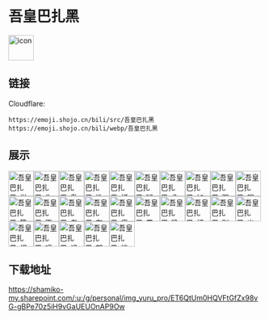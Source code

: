 # 吾皇巴扎黑
<img src="https://emoji.shojo.cn/bili/src/吾皇巴扎黑/icon.png" width="50" height="50" alt="icon">

## 链接
Cloudflare:
```
https://emoji.shojo.cn/bili/src/吾皇巴扎黑
https://emoji.shojo.cn/bili/webp/吾皇巴扎黑
```
## 展示
<img src="https://emoji.shojo.cn/bili/src/吾皇巴扎黑/吾皇巴扎黑-学习.png" width="50" height="50" alt="吾皇巴扎黑-学习"><img src="https://emoji.shojo.cn/bili/src/吾皇巴扎黑/吾皇巴扎黑-失落.png" width="50" height="50" alt="吾皇巴扎黑-失落"><img src="https://emoji.shojo.cn/bili/src/吾皇巴扎黑/吾皇巴扎黑-傲娇.png" width="50" height="50" alt="吾皇巴扎黑-傲娇"><img src="https://emoji.shojo.cn/bili/src/吾皇巴扎黑/吾皇巴扎黑-谁说我.png" width="50" height="50" alt="吾皇巴扎黑-谁说我"><img src="https://emoji.shojo.cn/bili/src/吾皇巴扎黑/吾皇巴扎黑-打动我了.png" width="50" height="50" alt="吾皇巴扎黑-打动我了"><img src="https://emoji.shojo.cn/bili/src/吾皇巴扎黑/吾皇巴扎黑-疑惑.png" width="50" height="50" alt="吾皇巴扎黑-疑惑"><img src="https://emoji.shojo.cn/bili/src/吾皇巴扎黑/吾皇巴扎黑-八卦.png" width="50" height="50" alt="吾皇巴扎黑-八卦"><img src="https://emoji.shojo.cn/bili/src/吾皇巴扎黑/吾皇巴扎黑-加油.png" width="50" height="50" alt="吾皇巴扎黑-加油"><img src="https://emoji.shojo.cn/bili/src/吾皇巴扎黑/吾皇巴扎黑-观望.png" width="50" height="50" alt="吾皇巴扎黑-观望"><img src="https://emoji.shojo.cn/bili/src/吾皇巴扎黑/吾皇巴扎黑-服了.png" width="50" height="50" alt="吾皇巴扎黑-服了"><img src="https://emoji.shojo.cn/bili/src/吾皇巴扎黑/吾皇巴扎黑-等消息.png" width="50" height="50" alt="吾皇巴扎黑-等消息"><img src="https://emoji.shojo.cn/bili/src/吾皇巴扎黑/吾皇巴扎黑-不三不四.png" width="50" height="50" alt="吾皇巴扎黑-不三不四"><img src="https://emoji.shojo.cn/bili/src/吾皇巴扎黑/吾皇巴扎黑-老天爷.png" width="50" height="50" alt="吾皇巴扎黑-老天爷"><img src="https://emoji.shojo.cn/bili/src/吾皇巴扎黑/吾皇巴扎黑-在吗.png" width="50" height="50" alt="吾皇巴扎黑-在吗"><img src="https://emoji.shojo.cn/bili/src/吾皇巴扎黑/吾皇巴扎黑-疲惫.png" width="50" height="50" alt="吾皇巴扎黑-疲惫"><img src="https://emoji.shojo.cn/bili/src/吾皇巴扎黑/吾皇巴扎黑-震惊.png" width="50" height="50" alt="吾皇巴扎黑-震惊"><img src="https://emoji.shojo.cn/bili/src/吾皇巴扎黑/吾皇巴扎黑-晚安.png" width="50" height="50" alt="吾皇巴扎黑-晚安"><img src="https://emoji.shojo.cn/bili/src/吾皇巴扎黑/吾皇巴扎黑-打脸.png" width="50" height="50" alt="吾皇巴扎黑-打脸"><img src="https://emoji.shojo.cn/bili/src/吾皇巴扎黑/吾皇巴扎黑-别烦我.png" width="50" height="50" alt="吾皇巴扎黑-别烦我"><img src="https://emoji.shojo.cn/bili/src/吾皇巴扎黑/吾皇巴扎黑-出去.png" width="50" height="50" alt="吾皇巴扎黑-出去"><img src="https://emoji.shojo.cn/bili/src/吾皇巴扎黑/吾皇巴扎黑-报答.png" width="50" height="50" alt="吾皇巴扎黑-报答"><img src="https://emoji.shojo.cn/bili/src/吾皇巴扎黑/吾皇巴扎黑-哼.png" width="50" height="50" alt="吾皇巴扎黑-哼"><img src="https://emoji.shojo.cn/bili/src/吾皇巴扎黑/吾皇巴扎黑-记仇.png" width="50" height="50" alt="吾皇巴扎黑-记仇"><img src="https://emoji.shojo.cn/bili/src/吾皇巴扎黑/吾皇巴扎黑-郁闷.png" width="50" height="50" alt="吾皇巴扎黑-郁闷"><img src="https://emoji.shojo.cn/bili/src/吾皇巴扎黑/吾皇巴扎黑-挑衅.png" width="50" height="50" alt="吾皇巴扎黑-挑衅">

## 下载地址

https://shamiko-my.sharepoint.com/:u:/g/personal/img_yuru_pro/ET6QtUm0HQVFtGfZx98vG-gBPe70z5iH9vGaUEUOnAP9Ow